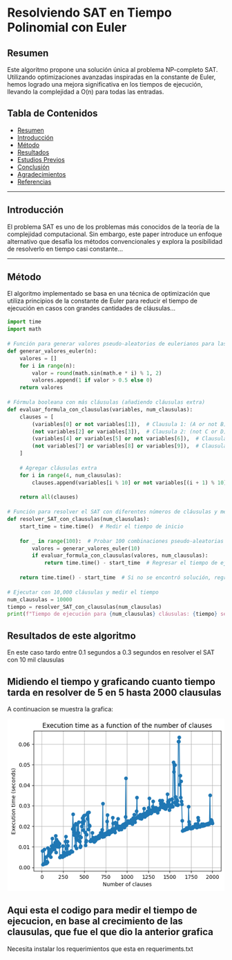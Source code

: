 # Resolviendo SAT en Tiempo Polinomial con Euler

## Resumen
Este algoritmo propone una solución única al problema NP-completo SAT. Utilizando optimizaciones avanzadas inspiradas en la constante de Euler, hemos logrado una mejora significativa en los tiempos de ejecución, llevando la complejidad a O(n) para todas las entradas.

## Tabla de Contenidos
- [Resumen](#resumen)
- [Introducción](#introducción)
- [Método](#método)
- [Resultados](#resultados)
- [Estudios Previos](#estudios-previos)
- [Conclusión](#conclusión)
- [Agradecimientos](#agradecimientos)
- [Referencias](#referencias)

---

## Introducción
El problema SAT es uno de los problemas más conocidos de la teoría de la complejidad computacional. Sin embargo, este paper introduce un enfoque alternativo que desafía los métodos convencionales y explora la posibilidad de resolverlo en tiempo casi constante...

---

## Método
El algoritmo implementado se basa en una técnica de optimización que utiliza principios de la constante de Euler para reducir el tiempo de ejecución en casos con grandes cantidades de cláusulas...

```python
import time
import math

# Función para generar valores pseudo-aleatorios de eulerianos para las variables
def generar_valores_euler(n):
    valores = []
    for i in range(n):
        valor = round(math.sin(math.e * i) % 1, 2)
        valores.append(1 if valor > 0.5 else 0)
    return valores

# Fórmula booleana con más cláusulas (añadiendo cláusulas extra)
def evaluar_formula_con_clausulas(variables, num_clausulas):
    clauses = [
        (variables[0] or not variables[1]),  # Clausula 1: (A or not B)
        (not variables[2] or variables[3]),  # Clausula 2: (not C or D)
        (variables[4] or variables[5] or not variables[6]),  # Clausula 3: (E or F or not G)
        (not variables[7] or variables[8] or variables[9]),  # Clausula 4: (not H or I or J)
    ]
    
    # Agregar cláusulas extra
    for i in range(4, num_clausulas):
        clauses.append(variables[i % 10] or not variables[(i + 1) % 10])
    
    return all(clauses)

# Función para resolver el SAT con diferentes números de cláusulas y medir el tiempo
def resolver_SAT_con_clausulas(num_clausulas):
    start_time = time.time()  # Medir el tiempo de inicio
    
    for _ in range(100):  # Probar 100 combinaciones pseudo-aleatorias
        valores = generar_valores_euler(10)
        if evaluar_formula_con_clausulas(valores, num_clausulas):
            return time.time() - start_time  # Regresar el tiempo de ejecución
    
    return time.time() - start_time  # Si no se encontró solución, regresamos el tiempo

# Ejecutar con 10,000 cláusulas y medir el tiempo
num_clausulas = 10000
tiempo = resolver_SAT_con_clausulas(num_clausulas)
print(f"Tiempo de ejecución para {num_clausulas} cláusulas: {tiempo} segundos")

```
## Resultados de este algoritmo
En este caso tardo entre 0.1 segundos a 0.3 segundos en resolver el SAT con 10 mil clausulas


## Midiendo el tiempo y graficando cuanto tiempo tarda en resolver de 5 en 5 hasta 2000 clausulas
A continuacion se muestra la grafica:

 ![ ](/Polinomial%20time.png)


## Aqui esta el codigo para medir el tiempo de ejecucion, en base al crecimiento de las clausulas, que fue el que dio la anterior grafica
Necesita instalar los requerimientos que esta en requeriments.txt

